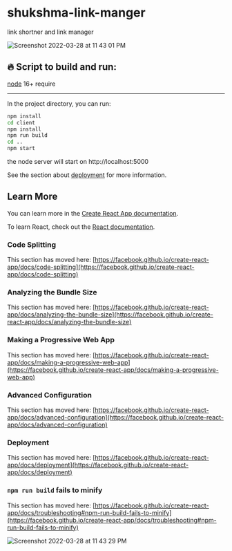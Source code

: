 # shukshma-link-manger
link shortner and link manager

![Screenshot 2022-03-28 at 11 43 01 PM](https://user-images.githubusercontent.com/49487927/160463264-02accaa8-af57-41ed-bf6d-578ece9805b7.jpg)


## :fire: Script to build and run:

[node](https://nodejs.org/en/download/) 16+ require

---

In the project directory, you can run:

```sh
npm install
cd client
npm install
npm run build
cd ..
npm start
```

the node server will start on http://localhost:5000

See the section about [deployment](https://facebook.github.io/create-react-app/docs/deployment) for more information.


## Learn More

You can learn more in the [Create React App documentation](https://facebook.github.io/create-react-app/docs/getting-started).

To learn React, check out the [React documentation](https://reactjs.org/).

### Code Splitting

This section has moved here: [https://facebook.github.io/create-react-app/docs/code-splitting](https://facebook.github.io/create-react-app/docs/code-splitting)

### Analyzing the Bundle Size

This section has moved here: [https://facebook.github.io/create-react-app/docs/analyzing-the-bundle-size](https://facebook.github.io/create-react-app/docs/analyzing-the-bundle-size)

### Making a Progressive Web App

This section has moved here: [https://facebook.github.io/create-react-app/docs/making-a-progressive-web-app](https://facebook.github.io/create-react-app/docs/making-a-progressive-web-app)

### Advanced Configuration

This section has moved here: [https://facebook.github.io/create-react-app/docs/advanced-configuration](https://facebook.github.io/create-react-app/docs/advanced-configuration)

### Deployment

This section has moved here: [https://facebook.github.io/create-react-app/docs/deployment](https://facebook.github.io/create-react-app/docs/deployment)

### `npm run build` fails to minify

This section has moved here: [https://facebook.github.io/create-react-app/docs/troubleshooting#npm-run-build-fails-to-minify](https://facebook.github.io/create-react-app/docs/troubleshooting#npm-run-build-fails-to-minify)


![Screenshot 2022-03-28 at 11 43 29 PM](https://user-images.githubusercontent.com/49487927/160463277-7b3d0adb-4816-46c9-8406-3482956c2c6a.jpg)

